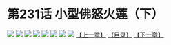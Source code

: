 # 第231话 小型佛怒火莲（下）
![](https://mhpic.xiaomingtaiji.net/comic/D/斗破苍穹拆分版/231话/1.jpg-zymk.middle.webp)
![](https://mhpic.xiaomingtaiji.net/comic/D/斗破苍穹拆分版/231话/2.jpg-zymk.middle.webp)
![](https://mhpic.xiaomingtaiji.net/comic/D/斗破苍穹拆分版/231话/3.jpg-zymk.middle.webp)
![](https://mhpic.xiaomingtaiji.net/comic/D/斗破苍穹拆分版/231话/4.jpg-zymk.middle.webp)
![](https://mhpic.xiaomingtaiji.net/comic/D/斗破苍穹拆分版/231话/5.jpg-zymk.middle.webp)
![](https://mhpic.xiaomingtaiji.net/comic/D/斗破苍穹拆分版/231话/6.jpg-zymk.middle.webp)
![](https://mhpic.xiaomingtaiji.net/comic/D/斗破苍穹拆分版/231话/7.jpg-zymk.middle.webp)
![](https://mhpic.xiaomingtaiji.net/comic/D/斗破苍穹拆分版/231话/8.jpg-zymk.middle.webp)
[【上一章】](./230.md)
[【目录】](./READMD.md)
[【下一章】](./232.md)
